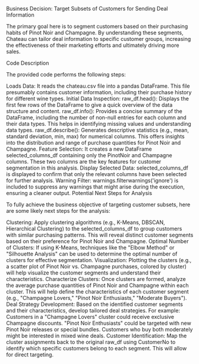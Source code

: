 Business Decision: Target Subsets of Customers for Sending Deal Information

The primary goal here is to segment customers based on their purchasing habits of Pinot Noir and Champagne. By understanding these segments, Chateau can tailor deal information to specific customer groups, increasing the effectiveness of their marketing efforts and ultimately driving more sales.

Code Description

The provided code performs the following steps:

Loads Data: It reads the chateau.csv file into a pandas DataFrame. This file presumably contains customer information, including their purchase history for different wine types.
Initial Data Inspection:
raw_df.head(): Displays the first few rows of the DataFrame to give a quick overview of the data structure and content.
raw_df.info(): Provides a concise summary of the DataFrame, including the number of non-null entries for each column and their data types. This helps in identifying missing values and understanding data types.
raw_df.describe(): Generates descriptive statistics (e.g., mean, standard deviation, min, max) for numerical columns. This offers insights into the distribution and range of purchase quantities for Pinot Noir and Champagne.
Feature Selection: It creates a new DataFrame selected_columns_df containing only the PinotNoir and Champagne columns. These two columns are the key features for customer segmentation in this analysis.
Display Selected Data: selected_columns_df is displayed to confirm that only the relevant columns have been selected for further analysis.
Warning Filter: warnings.filterwarnings('ignore') is included to suppress any warnings that might arise during the execution, ensuring a cleaner output.
Potential Next Steps for Analysis

To fully achieve the business objective of targeting customer subsets, here are some likely next steps for the analysis:

Clustering: Apply clustering algorithms (e.g., K-Means, DBSCAN, Hierarchical Clustering) to the selected_columns_df to group customers with similar purchasing patterns. This will reveal distinct customer segments based on their preference for Pinot Noir and Champagne.
Optimal Number of Clusters: If using K-Means, techniques like the "Elbow Method" or "Silhouette Analysis" can be used to determine the optimal number of clusters for effective segmentation.
Visualization: Plotting the clusters (e.g., a scatter plot of Pinot Noir vs. Champagne purchases, colored by cluster) will help visualize the customer segments and understand their characteristics.
Characterize Clusters: Once clusters are formed, analyze the average purchase quantities of Pinot Noir and Champagne within each cluster. This will help define the characteristics of each customer segment (e.g., "Champagne Lovers," "Pinot Noir Enthusiasts," "Moderate Buyers").
Deal Strategy Development: Based on the identified customer segments and their characteristics, develop tailored deal strategies. For example:
Customers in a "Champagne Lovers" cluster could receive exclusive Champagne discounts.
"Pinot Noir Enthusiasts" could be targeted with new Pinot Noir releases or special bundles.
Customers who buy both moderately might be interested in mixed wine deals.
Customer Identification: Map the cluster assignments back to the original raw_df using CustomerNo to identify which specific customers belong to each segment. This will allow for direct targeting.
